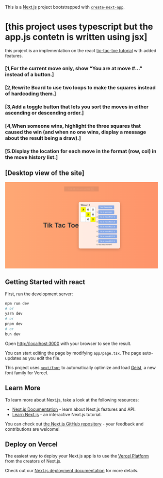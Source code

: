This is a [Next.js](https://nextjs.org) project bootstrapped with [`create-next-app`](https://nextjs.org/docs/app/api-reference/cli/create-next-app).

# [this project uses typescript but the app.js contetn is written using jsx]
this project is an implementation on the react [tic-tac-toe tutorial](https://react.dev/learn/tutorial-tic-tac-toe)
with added features.

### [1,For the current move only, show “You are at move #…” instead of a button.]
### [2,Rewrite Board to use two loops to make the squares instead of hardcoding them.]
### [3,Add a toggle button that lets you sort the moves in either ascending or descending order.]
### [4,When someone wins, highlight the three squares that caused the win (and when no one wins, display a message about the result being a  draw).]
### [5.Display the location for each move in the format (row, col) in the move history list.]

## [Desktop view of the site]
![desktop sample image](./image.png)

## Getting Started with react 

First, run the development server:

```bash
npm run dev
# or
yarn dev
# or
pnpm dev
# or
bun dev
```

Open [http://localhost:3000](http://localhost:3000) with your browser to see the result.

You can start editing the page by modifying `app/page.tsx`. The page auto-updates as you edit the file.

This project uses [`next/font`](https://nextjs.org/docs/app/building-your-application/optimizing/fonts) to automatically optimize and load [Geist](https://vercel.com/font), a new font family for Vercel.

## Learn More

To learn more about Next.js, take a look at the following resources:

- [Next.js Documentation](https://nextjs.org/docs) - learn about Next.js features and API.
- [Learn Next.js](https://nextjs.org/learn) - an interactive Next.js tutorial.

You can check out [the Next.js GitHub repository](https://github.com/vercel/next.js) - your feedback and contributions are welcome!

## Deploy on Vercel

The easiest way to deploy your Next.js app is to use the [Vercel Platform](https://vercel.com/new?utm_medium=default-template&filter=next.js&utm_source=create-next-app&utm_campaign=create-next-app-readme) from the creators of Next.js.

Check out our [Next.js deployment documentation](https://nextjs.org/docs/app/building-your-application/deploying) for more details.
